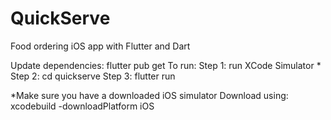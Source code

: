 # QuickServe
Food ordering iOS app with Flutter and Dart

Update dependencies: flutter pub get
To run: 
Step 1: run XCode Simulator *
Step 2: cd quickserve
Step 3: flutter run

*Make sure you have a downloaded iOS simulator
Download using: xcodebuild -downloadPlatform iOS

